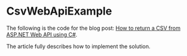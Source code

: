 # CsvWebApiExample

The following is the code for the blog post:
[How to return a CSV from ASP.NET Web API using C#](https://www.endyourif.com/how-to-return-a-csv-from-asp-net-web-api-using-c/).

The article fully describes how to implement the solution.
